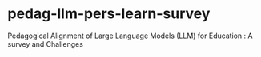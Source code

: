 # pedag-llm-pers-learn-survey
Pedagogical Alignment of Large Language Models (LLM) for Education : A survey and Challenges
